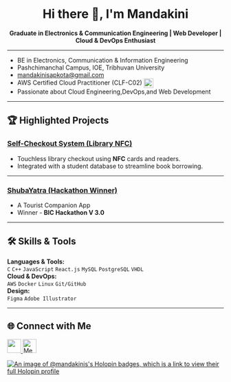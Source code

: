 <h1 align="center">Hi there 👋, I'm Mandakini</h1>



<p align="center">
  <strong>Graduate in Electronics & Communication Engineering | Web Developer | Cloud & DevOps Enthusiast</strong>
</p>

---

- BE in Electronics, Communication & Information Engineering
- Pashchimanchal Campus, IOE, Tribhuvan University  
- mandakinisapkota@gmail.com 
- AWS Certified Cloud Practitioner (CLF-C02) <a href="https://www.credly.com/badges/3bd8db9c-eeba-455f-9ba8-691125a9885b/public_url" target="_blank" rel="noreferrer"><img src="https://images.credly.com/size/110x110/images/684f6a0e-c133-4d88-a0d2-ef1e93b1bba0/image.png" alt="Credly Badge" width="22" style="vertical-align:middle;"/></a>    
- Passionate about Cloud Engineering,DevOps,and Web Development

---

## 🏆 Highlighted Projects

<!-- ### 📚 [Bookstore Website](https://github.com/Mandakini-S/Bookstore_website)  
A full-stack web application to browse and manage books with user login, cart, and admin features.  
Tech stack: **React.js**, **Django**, **PostgreSQL**.

--- -->

###  [Self-Checkout System (Library NFC)](https://github.com/Mandakini-S/Self-checkout-system-in-Library)  
- Touchless library checkout using **NFC** cards and readers.  
- Integrated with a student database to streamline book borrowing.

---

###  [ShubaYatra (Hackathon Winner)]([https://github.com/Mandakini-S/ShubaYatra](https://github.com/Mandakini-S/SubhaYatra))  
- A Tourist Companion App  
- Winner - **BIC Hackathon V 3.0**

---

## 🛠️ Skills & Tools

**Languages & Tools:**  
`C` `C++` `JavaScript` `React.js` `MySQL` `PostgreSQL` `VHDL`  
**Cloud & DevOps:**  
`AWS` `Docker` `Linux` `Git/GitHub`  
**Design:**  
`Figma` `Adobe Illustrator`  

---


<!-- ## 📈 GitHub Stats

<p align="center">
 
  <img src="https://github-readme-stats.vercel.app/api?username=Mandakini-S&theme=slateorange&show_icons=true" alt="GitHub Stats"/>
</p>

--- -->

## 🌐 Connect with Me

<p align="left">
<a href="https://www.linkedin.com/in/mandakini-s/" target="_blank" rel="noreferrer"> 
 <picture> <source media="(prefers-color-scheme: dark)" srcset="https://raw.githubusercontent.com/danielcranney/readme-generator/main/public/icons/socials/linkedin-dark.svg" /> <source media="(prefers-color-scheme: light)" srcset="https://raw.githubusercontent.com/danielcranney/readme-generator/main/public/icons/socials/linkedin.svg" /> 
  <img src="https://raw.githubusercontent.com/danielcranney/readme-generator/main/public/icons/socials/linkedin.svg" width="32" height="32" /> </picture> </a> 
 <a href="https://medium.com/@mandakinisapkota" target="_blank"><img src="https://raw.githubusercontent.com/danielcranney/readme-generator/main/public/icons/socials/medium-dark.svg" width="32" alt="Medium"/></a>


</p>

[![An image of @mandakinis's Holopin badges, which is a link to view their full Holopin profile](https://holopin.me/mandakinis)](https://holopin.io/@mandakinis)

<div data-iframe-width="150" data-iframe-height="270" data-share-badge-id="3bd8db9c-eeba-455f-9ba8-691125a9885b" data-share-badge-host="https://www.credly.com"></div><script type="text/javascript" async src="//cdn.credly.com/assets/utilities/embed.js"></script>


